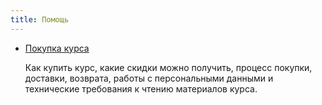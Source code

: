 ```yaml
---
title: Помощь
---
```


- [Покупка курса](/help/buy.html)

  Как купить курс, какие скидки можно получить, процесс покупки,
  доставки, возврата, работы с персональными данными и технические
  требования к чтению материалов курса.
